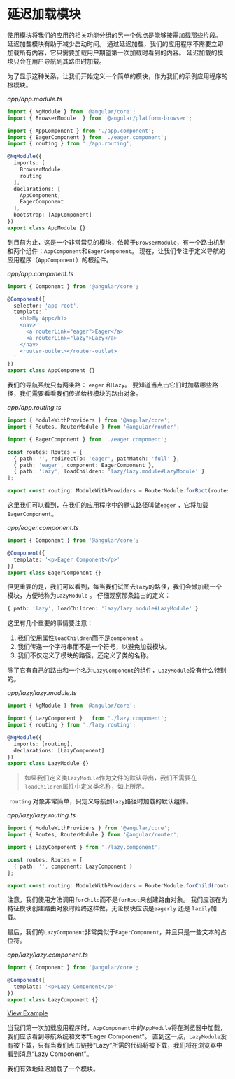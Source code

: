 # 延迟加载模块

使用模块将我们的应用的相关功能分组的另一个优点是能够按需加载那些片段。 延迟加载模块有助于减少启动时间。 通过延迟加载，我们的应用程序不需要立即加载所有内容，它只需要加载用户期望第一次加载时看到的内容。 延迟加载的模块只会在用户导航到其路由时加载。

为了显示这种关系，让我们开始定义一个简单的模块，作为我们的示例应用程序的根模块。

*app/app.module.ts*

```typescript
import { NgModule } from '@angular/core';
import { BrowserModule  } from '@angular/platform-browser';

import { AppComponent } from './app.component';
import { EagerComponent } from './eager.component';
import { routing } from './app.routing';

@NgModule({
  imports: [
    BrowserModule,
    routing
  ],
  declarations: [
    AppComponent,
    EagerComponent
  ],
  bootstrap: [AppComponent]
})
export class AppModule {}
```

到目前为止，这是一个非常常见的模块，依赖于`BrowserModule`，有一个路由机制和两个组件：`AppComponent`和`EagerComponent`。 现在，让我们专注于定义导航的应用程序（`AppComponent`）的根组件。

*app/app.component.ts*

```typescript
import { Component } from '@angular/core';

@Component({
  selector: 'app-root',
  template: `
    <h1>My App</h1>
    <nav>
      <a routerLink="eager">Eager</a>
      <a routerLink="lazy">Lazy</a>
    </nav>
    <router-outlet></router-outlet>
  `
})
export class AppComponent {}
```

我们的导航系统只有两条路： `eager` 和`lazy`。 要知道当点击它们时加载哪些路径，我们需要看看我们传递给根模块的路由对象。

*app/app.routing.ts*

```typescript
import { ModuleWithProviders } from '@angular/core';
import { Routes, RouterModule } from '@angular/router';

import { EagerComponent } from './eager.component';

const routes: Routes = [
  { path: '', redirectTo: 'eager', pathMatch: 'full' },
  { path: 'eager', component: EagerComponent },
  { path: 'lazy', loadChildren: 'lazy/lazy.module#LazyModule' }
];

export const routing: ModuleWithProviders = RouterModule.forRoot(routes);
```

这里我们可以看到，在我们的应用程序中的默认路径叫做`eager` ，它将加载`EagerComponent`。

*app/eager.component.ts*

```typescript
import { Component } from '@angular/core';

@Component({
  template: '<p>Eager Component</p>'
})
export class EagerComponent {}
```

但更重要的是，我们可以看到，每当我们试图去`lazy`的路径，我们会懒加载一个模块，方便地称为`LazyModule` 。 仔细观察那条路由的定义：

```typescript
{ path: 'lazy', loadChildren: 'lazy/lazy.module#LazyModule' }
```

这里有几个重要的事情要注意：

1. 我们使用属性`loadChildren`而不是`component` 。
2. 我们传递一个字符串而不是一个符号，以避免加载模块。
3. 我们不仅定义了模块的路径，还定义了类的名称。

除了它有自己的路由和一个名为`LazyComponent`的组件，`LazyModule`没有什么特别的。

*app/lazy/lazy.module.ts*

```typescript
import { NgModule } from '@angular/core';

import { LazyComponent }   from './lazy.component';
import { routing } from './lazy.routing';

@NgModule({
  imports: [routing],
  declarations: [LazyComponent]
})
export class LazyModule {}
```

> 如果我们定义类`LazyModule`作为文件的默认导出，我们不需要在`loadChildren`属性中定义类名称，如上所示。

 `routing` 对象非常简单，只定义导航到`lazy`路径时加载的默认组件。

*app/lazy/lazy.routing.ts*

```typescript
import { ModuleWithProviders } from '@angular/core';
import { Routes, RouterModule } from '@angular/router';

import { LazyComponent } from './lazy.component';

const routes: Routes = [
  { path: '', component: LazyComponent }
];

export const routing: ModuleWithProviders = RouterModule.forChild(routes);
```

注意，我们使用方法调用`forChild`而不是`forRoot`来创建路由对象。 我们应该在为特征模块创建路由对象时始终这样做，无论模块应该是`eagerly` 还是 `lazily`加载。

最后，我们的`LazyComponent`非常类似于`EagerComponent`，并且只是一些文本的占位符。

*app/lazy/lazy.component.ts*

```typescript
import { Component } from '@angular/core';

@Component({
  template: '<p>Lazy Component</p>'
})
export class LazyComponent {}
```

[View Example](https://plnkr.co/edit/SGsAFpGhFX3vg3PysjnX?p=preview)

当我们第一次加载应用程序时，`AppComponent`中的`AppModule`将在浏览器中加载，我们应该看到导航系统和文本“Eager Component”。 直到这一点，`LazyModule`没有被下载，只有当我们点击链接“Lazy”所需的代码将被下载，我们将在浏览器中看到消息“Lazy Component”。

我们有效地延迟加载了一个模块。